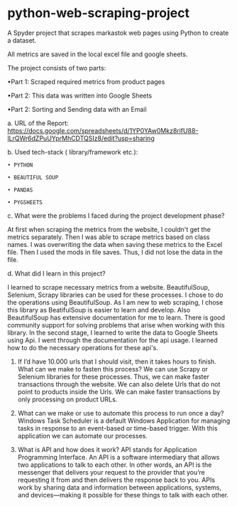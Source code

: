 # python-web-scraping-project

A Spyder project that scrapes markastok web pages using Python to create a dataset.

All metrics are saved in the local excel file and google sheets.

The project consists of two parts:

  •Part 1: Scraped required metrics from product pages
  
  •Part 2: This data was written into Google Sheets
  
  •Part 2: Sorting and Sending data with an Email 
  
 a. URL of the Report: https://docs.google.com/spreadsheets/d/1YP0YAw0Mkz8rifU88-lLrQWr6dZPuUYprMhCDTQSIz8/edit?usp=sharing
 
 b. Used tech-stack ( library/framework etc.): 
 
    • PYTHON
    
    • BEAUTIFUL SOUP
    
    • PANDAS
    
    • PYGSHEETS
    
 c. What were the problems I faced during the project development phase?
 
At first when scraping the metrics from the website, I couldn't get the metrics separately. Then I was able to scrape metrics based on class names. I was overwriting the data when saving these metrics to the Excel file. Then I used the mods in file saves. Thus, I did not lose the data in the file.
    
 d. What did I learn in this project?
 
I learned to scrape necessary metrics from a website. BeautifulSoup, Selenium, Scrapy libraries can be used for these processes. I chose to do the operations using BeautifulSoup. As I am new to web scraping, I chose this library as BeatifulSoup is easier to learn and develop. Also BeautifulSoup has extensive documentation for me to learn. There is good community support for solving problems that arise when working with this library. In the second stage, I learned to write the data to Google Sheets using Api. I went through the documentation for the api usage. I learned how to do the necessary operations for these api's.

1. If I’d have 10.000 urls that I should visit, then it takes hours to finish. What can we make to fasten this process?
We can use Scrapy or Selenium libraries for these processes. Thus, we can make faster transactions through the website. We can also delete Urls that do not point to products inside the Urls. We can make faster transactions by only processing on product URLs.

2. What can we make or use to automate this process to run once a day?
Windows Task Scheduler is a default Windows Application for managing tasks in response to an event-based or time-based trigger. With this application we can automate our processes.

3. What is API and how does it work?
API stands for Application Programming Interface. An API is a software intermediary that allows two applications to talk to each other.  In other words, an API is the messenger that delivers your request to the provider that you’re requesting it from and then delivers the response back to you. APIs work by sharing data and information between applications, systems, and devices—making it possible for these things to talk with each other.
